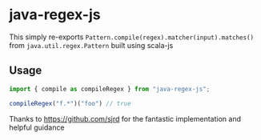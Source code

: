 # java-regex-js

This simply re-exports `Pattern.compile(regex).matcher(input).matches()` from `java.util.regex.Pattern` built using scala-js

## Usage
```ts
import { compile as compileRegex } from "java-regex-js";

compileRegex("f.*")("foo") // true

```

Thanks to https://github.com/sjrd for the fantastic implementation and helpful guidance
